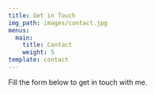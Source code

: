 ```yaml
---
title: Get in Touch
img_path: images/contact.jpg
menus:
  main:
    title: Contact
    weight: 5
template: contact
---
```


Fill the form below to get in touch with me.
